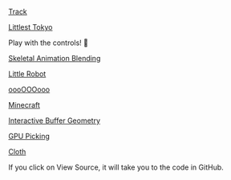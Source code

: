 [Track](https://demos.littleworkshop.fr/track)

[Littlest Tokyo](https://threejs.org/examples/#webgl_animation_keyframes)

Play with the controls! 🤩

[Skeletal Animation Blending](https://threejs.org/examples/#webgl_animation_skinning_blending)

[Little Robot](https://threejs.org/examples/#webgl_animation_skinning_morph)

[oooOOOooo](https://threejs.org/examples/#webgl_effects_anaglyph)

[Minecraft](https://threejs.org/examples/#webgl_geometry_minecraft)

[Interactive Buffer Geometry](https://threejs.org/examples/#webgl_interactive_buffergeometry)

[GPU Picking](https://threejs.org/examples/#webgl_interactive_cubes_gpu)

<!--[Simple Cloth Simulation](https://threejs.org/examples#webgl_animation_cloth)-->

<!--https://github.com/mrdoob/three.js/blob/master/examples/webgl_animation_cloth.html-->

<!-- okay, fine... -->

[Cloth](https://threejs.org/examples/?q=cloth#physics_ammo_cloth)

If you click on View Source, it will take you to the code in GitHub.
